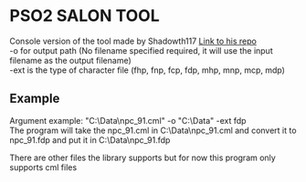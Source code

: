 # PSO2 SALON TOOL  
Console version of the tool made by Shadowth117 [Link to his repo](https://github.com/Shadowth117/PSO2-Salon-Tool)  
-o for output path (No filename specified required, it will use the input filename as the output filename)  
-ext is the type of character file (fhp, fnp, fcp, fdp, mhp, mnp, mcp, mdp)

## Example
Argument example: "C:\Data\npc_91.cml" -o "C:\Data" -ext fdp  
The program will take the npc_91.cml in C:\Data\npc_91.cml and convert it to npc_91.fdp and put it in C:\Data\npc_91.fdp  

There are other files the library supports but for now this program only supports cml files